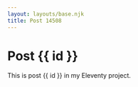 ```yaml
---
layout: layouts/base.njk
title: Post 14508
---
```


# Post {{ id }}

This is post {{ id }} in my Eleventy project.
